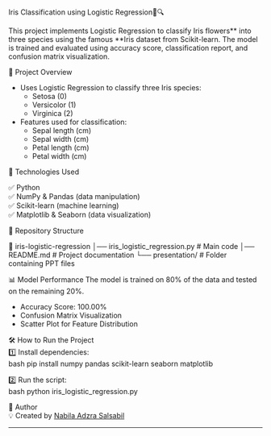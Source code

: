 Iris Classification using Logistic Regression🌿🔍  

This project implements Logistic Regression to classify Iris flowers** into three species using the famous **Iris dataset from Scikit-learn. The model is trained and evaluated using accuracy score, classification report, and confusion matrix visualization.  

📌 Project Overview 
- Uses Logistic Regression to classify three Iris species:  
  - Setosa (0) 
  - Versicolor (1) 
  - Virginica (2)  
- Features used for classification:  
  - Sepal length (cm)  
  - Sepal width (cm)  
  - Petal length (cm)  
  - Petal width (cm)  

🚀 Technologies Used  

✅ Python  
✅ NumPy & Pandas (data manipulation)  
✅ Scikit-learn (machine learning)  
✅ Matplotlib & Seaborn (data visualization)  

📂 Repository Structure  

📁 iris-logistic-regression
│── iris_logistic_regression.py  # Main code
│── README.md                    # Project documentation
└── presentation/                 # Folder containing PPT files


📊 Model Performance 
The model is trained on 80% of the data and tested on the remaining 20%.  
- Accuracy Score: 100.00%   
- Confusion Matrix Visualization  
- Scatter Plot for Feature Distribution  

🛠 How to Run the Project  
1️⃣ Install dependencies:  
bash
pip install numpy pandas scikit-learn seaborn matplotlib
  
2️⃣ Run the script:  
bash
python iris_logistic_regression.py
  

📢 Author  
💡 Created by [Nabila Adzra Salsabil](https://github.com/nbladzr)  

---

